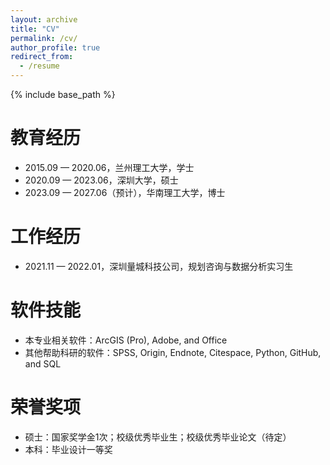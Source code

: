 ```yaml
---
layout: archive
title: "CV"
permalink: /cv/
author_profile: true
redirect_from:
  - /resume
---
```


{% include base_path %}

教育经历
======
* 2015.09 — 2020.06，兰州理工大学，学士
* 2020.09 — 2023.06，深圳大学，硕士
* 2023.09 — 2027.06（预计），华南理工大学，博士

工作经历
======
* 2021.11 — 2022.01，深圳量城科技公司，规划咨询与数据分析实习生

软件技能
======
* 本专业相关软件：ArcGIS (Pro), Adobe, and Office
* 其他帮助科研的软件：SPSS, Origin, Endnote, Citespace, Python, GitHub, and SQL

荣誉奖项
======
* 硕士：国家奖学金1次；校级优秀毕业生；校级优秀毕业论文（待定）
* 本科：毕业设计一等奖
